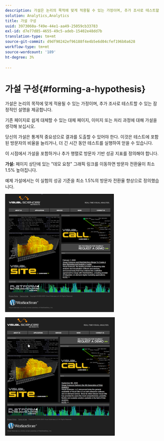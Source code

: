 ```yaml
---
description: 가설은 논리의 목적에 맞게 적용될 수 있는 가정이며, 추가 조사로 테스트할 수 있는 잠정적인 설명을 제공합니다.
solution: Analytics,Analytics
title: 가설 구성
uuid: 3973060a-f49e-44e1-aa49-25059cb33783
exl-id: d7e77d85-4655-49c5-adeb-15402e48dd7b
translation-type: tm+mt
source-git-commit: d9df90242ef96188f4e4b5e6d04cfef196b0a628
workflow-type: tm+mt
source-wordcount: '189'
ht-degree: 3%

---
```


# 가설 구성{#forming-a-hypothesis}

가설은 논리의 목적에 맞게 적용될 수 있는 가정이며, 추가 조사로 테스트할 수 있는 잠정적인 설명을 제공합니다.

기존 페이지로 쉽게 대체할 수 있는 대체 페이지, 이미지 또는 처리 과정에 대해 가설을 생각해 보십시오.

당신의 가설은 통계적 중요성으로 결과를 도출할 수 있어야 한다. 이것은 테스트에 포함된 방문자의 비율을 늘리거나, 더 긴 시간 동안 테스트를 실행하여 얻을 수 있습니다.

이 시점에서 가설을 포함하거나 추가 행렬로 방문자 기반 성공 지표를 정의해야 합니다.

**가설:** 페이지 상단에 있는 &quot;데모 요청&quot; 그래픽 링크를 이동하면 방문자 전환율이 최소 1.5% 높아집니다.

예제 가설에서는 이 실험의 성공 기준을 최소 1.5%의 방문자 전환율 향상으로 정의했습니다.

![](assets/ControlPage.png)

![](assets/TestPage.png)
